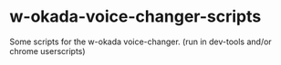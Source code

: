 # w-okada-voice-changer-scripts
Some scripts for the w-okada voice-changer. (run in dev-tools and/or chrome userscripts)

